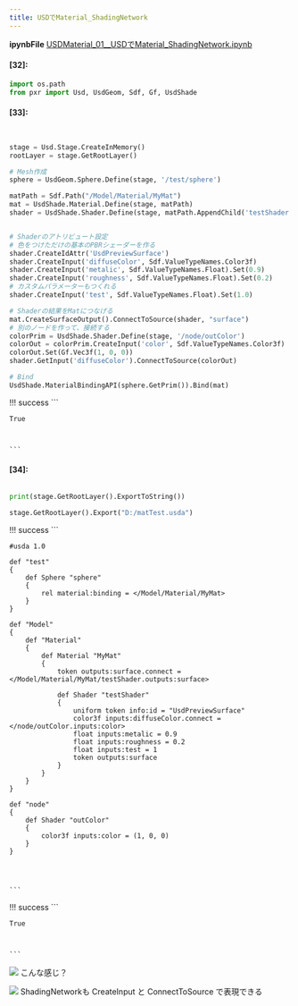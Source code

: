 ```yaml
---
title: USDでMaterial_ShadingNetwork
---
```

**ipynbFile** [USDMaterial_01__USDでMaterial_ShadingNetwork.ipynb](https://github.com/fereria/reincarnation_tech/blob/master/notebooks/USD/USDMaterial_01__USDでMaterial_ShadingNetwork.ipynb)
#### [32]:


```python
import os.path
from pxr import Usd, UsdGeom, Sdf, Gf, UsdShade

```


#### [33]:


```python


stage = Usd.Stage.CreateInMemory()
rootLayer = stage.GetRootLayer()

# Mesh作成
sphere = UsdGeom.Sphere.Define(stage, '/test/sphere')

matPath = Sdf.Path("/Model/Material/MyMat")
mat = UsdShade.Material.Define(stage, matPath)
shader = UsdShade.Shader.Define(stage, matPath.AppendChild('testShader'))


# Shaderのアトリビュート設定
# 色をつけただけの基本のPBRシェーダーを作る
shader.CreateIdAttr('UsdPreviewSurface')
shader.CreateInput('diffuseColor', Sdf.ValueTypeNames.Color3f)
shader.CreateInput('metalic', Sdf.ValueTypeNames.Float).Set(0.9)
shader.CreateInput('roughness', Sdf.ValueTypeNames.Float).Set(0.2)
# カスタムパラメーターもつくれる
shader.CreateInput('test', Sdf.ValueTypeNames.Float).Set(1.0)

# Shaderの結果をMatにつなげる
mat.CreateSurfaceOutput().ConnectToSource(shader, "surface")
# 別のノードを作って、接続する
colorPrim = UsdShade.Shader.Define(stage, '/node/outColor')
colorOut = colorPrim.CreateInput('color', Sdf.ValueTypeNames.Color3f)
colorOut.Set(Gf.Vec3f(1, 0, 0))
shader.GetInput('diffuseColor').ConnectToSource(colorOut)

# Bind
UsdShade.MaterialBindingAPI(sphere.GetPrim()).Bind(mat)

```

!!! success
    ```




    True



    ```


#### [34]:


```python

print(stage.GetRootLayer().ExportToString())

stage.GetRootLayer().Export("D:/matTest.usda")

```

!!! success
    ```

    #usda 1.0
    
    def "test"
    {
        def Sphere "sphere"
        {
            rel material:binding = </Model/Material/MyMat>
        }
    }
    
    def "Model"
    {
        def "Material"
        {
            def Material "MyMat"
            {
                token outputs:surface.connect = </Model/Material/MyMat/testShader.outputs:surface>
    
                def Shader "testShader"
                {
                    uniform token info:id = "UsdPreviewSurface"
                    color3f inputs:diffuseColor.connect = </node/outColor.inputs:color>
                    float inputs:metalic = 0.9
                    float inputs:roughness = 0.2
                    float inputs:test = 1
                    token outputs:surface
                }
            }
        }
    }
    
    def "node"
    {
        def Shader "outColor"
        {
            color3f inputs:color = (1, 0, 0)
        }
    }
    
    
    

    ```

!!! success
    ```




    True



    ```

![](https://i.gyazo.com/62970445bf4df3ac356150956fe457f9.jpg)
こんな感じ？

![](https://gyazo.com/a0af6171ddcf33b7188539928a40b1b3.png)
ShadingNetworkも CreateInput と ConnectToSource で表現できる